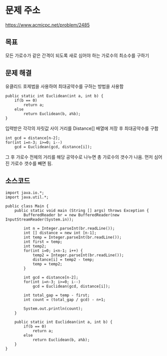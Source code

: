 # 문제 주소  
https://www.acmicpc.net/problem/2485

## 목표
모든 가로수가 같은 간격이 되도록 새로 심어야 하는 가로수의 최소수를 구하기

## 문제 해결
유클리드 호제법을 사용하여 최대공약수를 구하는 방법을 사용함
```
public static int Euclidean(int a, int b) {
	if(b == 0)
		return a;
	else
		return Euclidean(b, a%b);
}
```
입력받은 각각의 자릿값 사이 거리를 Distance[] 배열에 저장 후 최대공약수를 구함
```
int gcd = distance[n-2];
for(int i=n-3; i>=0; i--)
	gcd = Euclidean(gcd, distance[i]);
```
그 후 가로수 전체의 거리를 해당 공약수로 나누면 총 가로수의 갯수가 나옴. 먼저 심어진 가로수 갯수를 빼면 됨.

## 소스코드
```
import java.io.*;
import java.util.*;

public class Main {
	public static void main (String [] args) throws Exception {
		BufferedReader br = new BufferedReader(new InputStreamReader(System.in));
		
		int n = Integer.parseInt(br.readLine());
		int [] distance = new int [n-1];
		int temp = Integer.parseInt(br.readLine());
		int first = temp;
		int temp2;
		for(int i=0; i<n-1; i++) {
			temp2 = Integer.parseInt(br.readLine());
			distance[i] = temp2 - temp;
			temp = temp2;
		}
		
		int gcd = distance[n-2];
		for(int i=n-3; i>=0; i--)
			gcd = Euclidean(gcd, distance[i]);
		
		int total_gap = temp - first;
		int count = (total_gap / gcd) - n+1;
		
		System.out.println(count);
	}
	
	public static int Euclidean(int a, int b) {
		if(b == 0)
			return a;
		else
			return Euclidean(b, a%b);
	}
}
```
